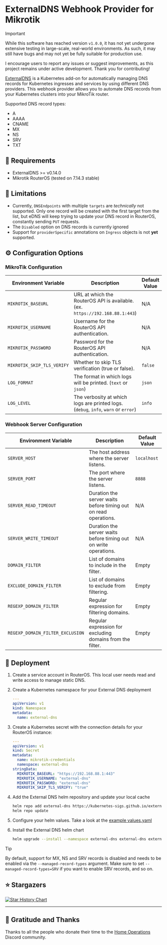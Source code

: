 # ExternalDNS Webhook Provider for Mikrotik

> [!IMPORTANT]
> While this software has reached version `v1.0.0`, it has not yet undergone extensive testing in large-scale, real-world environments. As such, it may still have bugs and may not yet be fully suitable for production use.
>
> I encourage users to report any issues or suggest improvements, as this project remains under active development. Thank you for contributing!

[ExternalDNS](https://github.com/kubernetes-sigs/external-dns) is a Kubernetes add-on for automatically managing DNS records for Kubernetes ingresses and services by using different DNS providers. This webhook provider allows you to automate DNS records from your Kubernetes clusters into your MikroTik router.

Supported DNS record types:

- A
- AAAA
- CNAME
- MX
- NS
- SRV
- TXT

## 🎯 Requirements

- ExternalDNS >= v0.14.0
- Mikrotik RouterOS (tested on 7.14.3 stable)

## 🚫 Limitations

- Currently, `DNSEndpoints` with multiple `targets` are *technically* not supported. Only one record will be created with the first target from the list, but eDNS will keep trying to update your DNS record in RouterOS, constantly sending `PUT` requests.
- The `Disabled` option on DNS records is currently ignored
- Support for `providerSpecific` annotations on `Ingress` objects is not **yet** supported.

## ⚙️ Configuration Options

### MikroTik Configuration

| Environment Variable        | Description                                                         | Default Value |
|-----------------------------|---------------------------------------------------------------------|---------------|
| `MIKROTIK_BASEURL`          | URL at which the RouterOS API is available. (ex. `https://192.168.88.1:443`)               | N/A           |
| `MIKROTIK_USERNAME`         | Username for the RouterOS API authentication.                   | N/A        |
| `MIKROTIK_PASSWORD`         |    Password for the RouterOS API authentication.         | N/A     |
| `MIKROTIK_SKIP_TLS_VERIFY`  | Whether to skip TLS verification (true or false).               | `false`           |
| `LOG_FORMAT` | The format in which logs will be printed. (`text` or `json`) | `json`       |
| `LOG_LEVEL`                 | The verbosity at which logs are printed logs. (`debug`, `info`, `warn` or `error`)        | `info`        |

### Webhook Server Configuration

| Environment Variable             | Description                                                      | Default Value |
|----------------------------------|------------------------------------------------------------------|---------------|
| `SERVER_HOST`                    | The host address where the server listens.                       | `localhost`   |
| `SERVER_PORT`                    | The port where the server listens.                               | `8888`        |
| `SERVER_READ_TIMEOUT`            | Duration the server waits before timing out on read operations.  | N/A           |
| `SERVER_WRITE_TIMEOUT`           | Duration the server waits before timing out on write operations. | N/A           |
| `DOMAIN_FILTER`                  | List of domains to include in the filter.                        | Empty         |
| `EXCLUDE_DOMAIN_FILTER`          | List of domains to exclude from filtering.                       | Empty         |
| `REGEXP_DOMAIN_FILTER`           | Regular expression for filtering domains.                        | Empty         |
| `REGEXP_DOMAIN_FILTER_EXCLUSION` | Regular expression for excluding domains from the filter.        | Empty         |

## 🚀 Deployment

1. Create a service account in RouterOS. This local user needs read and write access to manage static DNS.
2. Create a Kubernetes namespace for your External DNS deployment

    ```yaml
    ---
    apiVersion: v1
    kind: Namespace
    metadata:
      name: external-dns
    ```

3. Create a Kubernetes secret with the connection details for your RouterOS instance:

    ```yaml
    ---
    apiVersion: v1
    kind: Secret
    metadata:
      name: mikrotik-credentials
      namespace: external-dns
    stringData:
      MIKROTIK_BASEURL: "https://192.168.88.1:443"
      MIKROTIK_USERNAME: "external-dns"
      MIKROTIK_PASSWORD: "external-dns"
      MIKROTIK_SKIP_TLS_VERIFY: "true"
    ```

4. Add the External DNS helm repository and update your local cache

    ```bash
    helm repo add external-dns https://kubernetes-sigs.github.io/external-dns/
    helm repo update
    ```

5. Configure your helm values. Take a look at the [example values.yaml](./example/values.yaml)
6. Install the External DNS helm chart

    ```bash
    helm upgrade --install --namespace external-dns external-dns external-dns/external-dns -f values.yaml
    ```

> [!TIP]
> By default, support for MX, NS and SRV records is disabled and needs to be enabled via the `--managed-record-types` argument.
> Make sure to set `--managed-record-types=SRV` if you want to enable SRV records, and so on.

## ⭐ Stargazers

[![Star History Chart](https://api.star-history.com/svg?repos=mirceanton/external-dns-mikrotik-webhook&type=Date)](https://star-history.com/#mirceanton/external-dns-mikrotik-webhook&Date)

---

## 🤝 Gratitude and Thanks

Thanks to all the people who donate their time to the [Home Operations](https://discord.gg/home-operations) Discord community.
